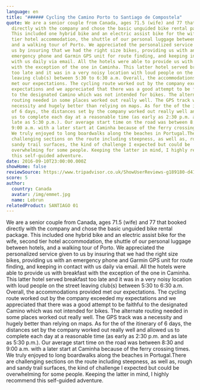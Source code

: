 ```yaml
---
language: en
title: "###### Cycling the Camino Porto to Santiago de Compostela"
quote: We are a senior couple from Canada, ages 71.5 (wife) and 77 that booked
  directly with the company and chose the basic unguided bike rental package.
  This included one hybrid bike and an electric assist bike for the wife, second
  tier hotel accommodation, the shuttle of our personal luggage between hotels,
  and a walking tour of Porto. We appreciated the personalized service given to
  us by insuring that we had the right size bikes, providing us with an
  emergency phone and Garmin GPS unit for route finding, and keeping in contact
  with us daily via email. All the hotels were able to provide us with breakfast
  with the exception of the one in Caminha. This latter hotel served breakfast
  too late and it was in a very noisy location with loud people on the street
  leaving club(s) between 5:30 to 6:30 a.m. Overall, the accommodations provided
  met our expectations. The cycling route worked out by the company exceeded my
  expectations and we appreciated that there was a good attempt to be faithful
  to the designated Camino which was not intended for bikes. The alternate
  routing needed in some places worked out really well. The GPS track was a
  necessity and hugely better than relying on maps. As for the of the itinerary
  of 6 days, the distances set by the company worked out really well and allowed
  us to complete each day at a reasonable time (as early as 2:30 p.m. and as
  late as 5:30 p.m.). Our average start time on the road was between 8:30 and
  9:00 a.m. with a later start at Caminha because of the ferry crossing times.
  We truly enjoyed to long boardwalks along the beaches in Portugal.There are
  challenging sections on the route including steepness, as well as, rough and
  sandy trail surfaces, the kind of challenge I expected but could be
  overwhelming for some people. Keeping the latter in mind, I highly recommend
  this self-guided adventure.
date: 2016-09-10T23:00:00.000Z
showHome: false
reviewSource: https://www.tripadvisor.co.uk/ShowUserReviews-g189180-d4105907-r417245044-Top_Bike_tours_Portugal-Porto_Porto_District_Northern_Portugal.html
score: 5
author:
  country: Canada
  avatar: /img/emmet.jpg
  name: Lebrun
relatedProduct: SANTIAGO 01
---
```

We are a senior couple from Canada, ages 71.5 (wife) and 77 that booked directly with the company and chose the basic unguided bike rental package. This included one hybrid bike and an electric assist bike for the wife, second tier hotel accommodation, the shuttle of our personal luggage between hotels, and a walking tour of Porto. We appreciated the personalized service given to us by insuring that we had the right size bikes, providing us with an emergency phone and Garmin GPS unit for route finding, and keeping in contact with us daily via email. All the hotels were able to provide us with breakfast with the exception of the one in Caminha. This latter hotel served breakfast too late and it was in a very noisy location with loud people on the street leaving club(s) between 5:30 to 6:30 a.m. Overall, the accommodations provided met our expectations. The cycling route worked out by the company exceeded my expectations and we appreciated that there was a good attempt to be faithful to the designated Camino which was not intended for bikes. The alternate routing needed in some places worked out really well. The GPS track was a necessity and hugely better than relying on maps. As for the of the itinerary of 6 days, the distances set by the company worked out really well and allowed us to complete each day at a reasonable time (as early as 2:30 p.m. and as late as 5:30 p.m.). Our average start time on the road was between 8:30 and 9:00 a.m. with a later start at Caminha because of the ferry crossing times. We truly enjoyed to long boardwalks along the beaches in Portugal.There are challenging sections on the route including steepness, as well as, rough and sandy trail surfaces, the kind of challenge I expected but could be overwhelming for some people. Keeping the latter in mind, I highly recommend this self-guided adventure.